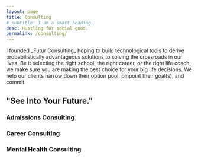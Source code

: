 ```yaml
---
layout: page
title: Consulting
# subtitle: I am a smart heading.
desc: Hustling for social good.
permalink: /consulting/
---
```


<div class="pretty-links">

<div class="lead lead-about"> I founded _Futur Consulting_ hoping to build technological tools to derive probabilistically advantageous solutions to solving the crossroads in our lives. Be it selecting the right school, the right career, or the right life coach, we make sure you are making the best choice for your big life decisions. We help our clients narrow down their option pool, pinpoint their goal(s), and commit. 
</div>

<!-- {::nomarkdown} 
<figure class="site-profile">
    <img src="{{ site.baseurl }}/assets/img/profile.png">
</figure>
{:/} -->

"See Into Your Future."
---


### Admissions Consulting

### Career Consulting

### Mental Health Consulting


